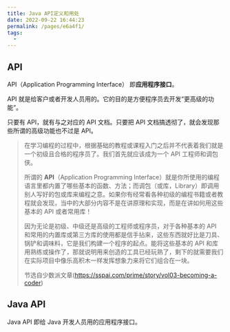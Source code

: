 ```yaml
---
title: Java API定义和用处
date: 2022-09-22 16:44:23
permalink: /pages/e6a4f1/
tags:
  - 
---
```

## API

API（Application Programming Interface） 即**应用程序接口**。

API 就是给客户或者开发人员用的。它的目的是方便程序员去开发“更高级的功能”。

只要有 API，就有与之对应的 API 文档。只要把 API 文档搞透彻了，就会发现那些所谓的高级功能也不过是 API。

> 在学习编程的过程中，根据基础的教程或课程入门之后并不代表着我们就是一个初级且合格的程序员了。我们首先就应该成为一个 API 工程师和调包侠。
>
> 所谓的 **API**（Application Programming Interface）就是你所使用的编程语言里都内置了哪些基本的函数、方法；而调包（或库，Library）即调用别人写好的包或库来编程之意。如果你有经常看各种初级的编程书籍或者教程就会发现，当中的大部分内容不是在讲原理和实现，而是在讲如何用这些基本的 API 或者常用库！
>
> 因为无论是初级、中级还是高级的工程师或程序员，对于各种基本的 API 和常用的内置库或第三方库的使用都是信手拈来，这些东西就好比是刀具、锅铲和调味料，它是我们构建一个程序的起点。能将这些基本的 API 和库用熟练或操作了，那就说明用来创造的工具已经玩熟了，剩下的就需要我们在实际项目中像乐高积木一样发挥想象力来将它们组合在一块。
>
> 节选自少数派文章(https://sspai.com/prime/story/vol03-becoming-a-coder)

## Java API

Java API 即给 Java 开发人员用的应用程序接口。